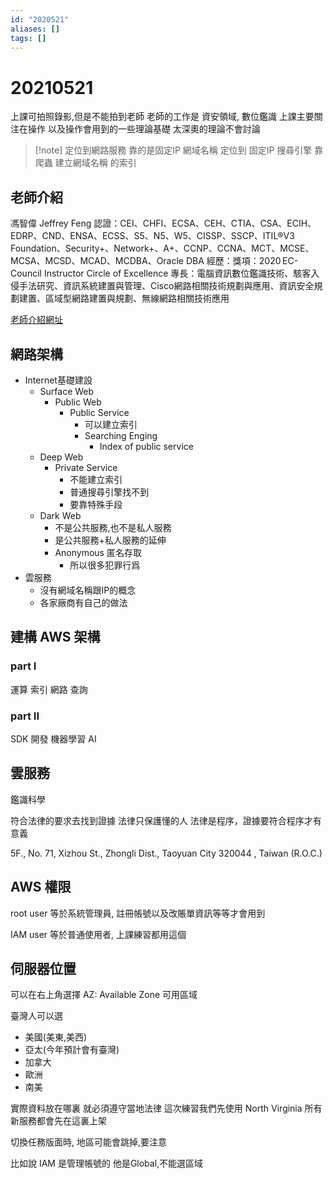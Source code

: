 ```yaml
---
id: "2020521"
aliases: []
tags: []
---
```


# 20210521

上課可拍照錄影,但是不能拍到老師
老師的工作是 資安領域, 數位鑑識
上課主要關注在操作
以及操作會用到的一些理論基礎
太深奧的理論不會討論

> [!note] 定位到網路服務
> 靠的是固定IP
> 網域名稱 定位到 固定IP
> 搜尋引擎 靠爬蟲 建立網域名稱 的索引

## 老師介紹

馮智偉 Jeffrey Feng
認證：CEI、CHFI、ECSA、CEH、CTIA、CSA、ECIH、EDRP、CND、ENSA、ECSS、S5、N5、W5、CISSP、SSCP、ITIL®V3 Foundation、Security+、Network+、A+、CCNP、CCNA、MCT、MCSE、MCSA、MCSD、MCAD、MCDBA、Oracle DBA
經歷：獎項：2020 EC-Council Instructor Circle of Excellence
專長：電腦資訊數位鑑識技術、駭客入侵手法研究、資訊系統建置與管理、Cisco網路相關技術規劃與應用、資訊安全規劃建置、區域型網路建置與規劃、無線網路相關技術應用

[老師介紹網址](https://www.uuu.com.tw/About/Instructors)

## 網路架構

-   Internet基礎建設
    -   Surface Web
        -   Public Web
            -   Public Service
                -   可以建立索引
                -   Searching Enging
                    -   Index of public service
    -   Deep Web
        -   Private Service
            -   不能建立索引
            -   普通搜尋引擎找不到
            -   要靠特殊手段
    -   Dark Web
        -   不是公共服務,也不是私人服務
        -   是公共服務+私人服務的延伸
        -   Anonymous 匿名存取
            -   所以很多犯罪行爲
-   雲服務
    -   沒有網域名稱跟IP的概念
    -   各家廠商有自己的做法

## 建構 AWS 架構

### part I

運算
索引
網路
查詢

### part II

SDK 開發
機器學習
AI

## 雲服務

鑑識科學

符合法律的要求去找到證據
法律只保護懂的人
法律是程序，證據要符合程序才有意義

5F., No. 71, Xizhou St., Zhongli Dist., Taoyuan City 320044 , Taiwan (R.O.C.)

## AWS 權限

root user
等於系統管理員,
註冊帳號以及改賬單資訊等等才會用到

IAM user
等於普通使用者,
上課練習都用這個

## 伺服器位置

可以在右上角選擇
AZ: Available Zone
可用區域

臺灣人可以選

-   美國(美東,美西)
-   亞太(今年預計會有臺灣)
-   加拿大
-   歐洲
-   南美

實際資料放在哪裏
就必須遵守當地法律
這次練習我們先使用
North Virginia
所有新服務都會先在這裏上架

切換任務版面時,
地區可能會跳掉,要注意

比如說 IAM 是管理帳號的
他是Global,不能選區域
